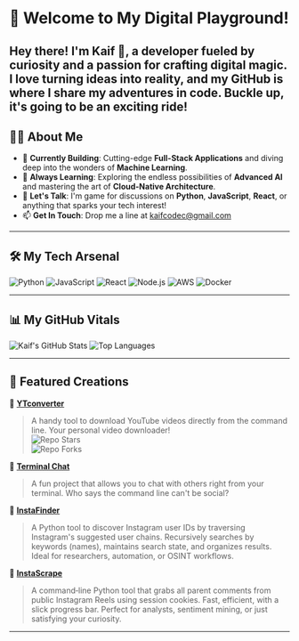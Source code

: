 #   🌟 Welcome to My Digital Playground!

Hey there! I'm **Kaif** 👋, a developer fueled by curiosity and a passion for crafting digital magic. I love turning ideas into reality, and my GitHub is where I share my adventures in code. Buckle up, it's going to be an exciting ride!
---
##   🧑‍💻 About Me

-   🔭 **Currently Building**: Cutting-edge **Full-Stack Applications** and diving deep into the wonders of **Machine Learning**.
-   🌱 **Always Learning**: Exploring the endless possibilities of **Advanced AI** and mastering the art of **Cloud-Native Architecture**.
-   💬 **Let's Talk**: I'm game for discussions on **Python**, **JavaScript**, **React**, or anything that sparks your tech interest!
-   📫 **Get In Touch**: Drop me a line at [kaifcodec@gmail.com](mailto:kaifcodec@gmail.com)
---

##   🛠️ My Tech Arsenal

![Python](https://img.shields.io/badge/-Python-3776AB?style=for-the-badge&logo=python&logoColor=white)
![JavaScript](https://img.shields.io/badge/-JavaScript-F7DF1E?style=for-the-badge&logo=javascript&logoColor=black)
![React](https://img.shields.io/badge/-React-61DAFB?style=for-the-badge&logo=react&logoColor=black)
![Node.js](https://img.shields.io/badge/-Node.js-339933?style=for-the-badge&logo=node.js&logoColor=white)
![AWS](https://img.shields.io/badge/-AWS-232F3E?style=for-the-badge&logo=amazon-aws&logoColor=white)
![Docker](https://img.shields.io/badge/-Docker-2496ED?style=for-the-badge&logo=docker&logoColor=white)

---

##   📊 My GitHub Vitals

![Kaif's GitHub Stats](https://github-readme-stats.vercel.app/api?username=kaifcodec&show_icons=true&theme=radical)
![Top Languages](https://github-readme-stats.vercel.app/api/top-langs/?username=kaifcodec&layout=compact&theme=radical)

---

##   🌟 Featured Creations

🎯 **[YTconverter](https://github.com/kaifcodec/ytconverter.git)**  
> A handy tool to download YouTube videos directly from the command line. Your personal video downloader!  
> ![Repo Stars](https://img.shields.io/github/stars/kaifcodec/ytconverter?style=social)  
> ![Repo Forks](https://img.shields.io/github/forks/kaifcodec/ytconverter?style=social)

🎯 **[Terminal Chat](https://github.com/kaifcodec/Term-chat.git)**  
> A fun project that allows you to chat with others right from your terminal. Who says the command line can't be social?

🎯 **[InstaFinder](https://github.com/kaifcodec/InstaFinder)**  
> A Python tool to discover Instagram user IDs by traversing Instagram's suggested user chains. Recursively searches by keywords (names), maintains search state, and organizes results. Ideal for researchers, automation, or OSINT workflows.  

🎯 **[InstaScrape](https://github.com/kaifcodec/InstaScrape)**  
> A command‑line Python tool that grabs all parent comments from public Instagram Reels using session cookies. Fast, efficient, with a slick progress bar. Perfect for analysts, sentiment mining, or just satisfying your curiosity.  

---
